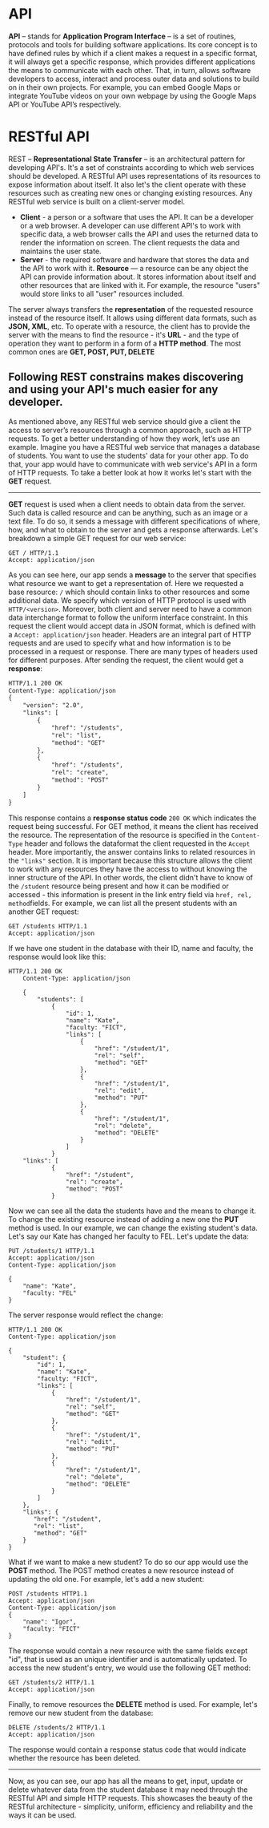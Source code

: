 ﻿# API
**API** – stands for **Application Program Interface** – is a set of routines, protocols and tools for building software applications. Its core concept is to have defined rules by which if a client makes a request in a specific format, it will always get a specific response, which provides different applications the means to communicate with each other. That, in turn, allows software developers to access, interact and process outer data and solutions to build on in their own projects. For example, you can embed Google Maps or integrate YouTube videos on your own webpage by using the Google Maps API or YouTube API’s respectively.
# RESTful API

REST – **Representational State Transfer** – is an architectural pattern for developing API's. It's a set of constraints according to which web services should be developed. A RESTful API uses representations of its resources to expose information about itself. It also let's the client operate with these resources such as creating new ones or changing existing resources.
Any RESTful web service is built on a client-server model.
 - **Client** - a person or a software that uses the API. It can be a developer or a web browser. A developer can use different API's to work with specific data, a web browser calls the API and uses the returned data to render the information on screen. The client requests the data and maintains the user state.
 - **Server** - the required software and hardware that stores the data and the API to work with it.
 **Resource** — a resource can be any object the API can provide information about. It stores information about itself and other resources that are linked with it. For example, the resource "users" would store links to all "user" resources included.
 
The server always transfers the **representation** of the requested resource instead of the resource itself. It allows using different data formats, such as **JSON, XML**, etc.
To operate with a resource, the client has to provide the server with the means to find the resource - it's **URL** -  and the type of operation they want to perform in a form of a **HTTP method**. The most common ones are **GET, POST, PUT, DELETE**

Following REST constrains makes discovering and using your API's much easier for any developer.
 ----
As mentioned above, any RESTful web service should give a client the access to server’s resources through a common approach, such as HTTP requests. To get a better understanding of how they work, let’s use an example.
Imagine you have a RESTful web service that manages a database of students. You want to use the students' data for your other app. To do that, your app would have to communicate with web service's API in a form of HTTP requests.
To take a better look at how it works let's start with the **GET** request.

----
**GET** request is used when a client needs to obtain data from the server. Such data is called resource and can be anything, such as an image or a text file. To do so, it sends a message with different specifications of where, how, and what to obtain to the server and gets a response afterwards.
Let's breakdown a simple GET request for our web service:

    GET / HTTP/1.1
    Accept: application/json

As you can see here, our app sends a **message** to the server that specifies what resource we want to get a representation of. Here we requested a base resource: `/` which should contain links to other resources and some additional data. We specify which version of HTTP protocol is used with `HTTP/<version>`. Moreover, both client and server need to have a common data interchange format to follow the uniform interface constraint. In this request the client would accept data in JSON format, which is defined with a `Accept: application/json` header. Headers are an integral part of HTTP requests and are used to specify what and how information is to be processed in a request or response. There are many types of headers used for different purposes. 
After sending the request, the client would get a **response**:

```html
HTTP/1.1 200 OK
Content-Type: application/json
{
    "version": "2.0",
    "links": [
        {
            "href": "/students",
            "rel": "list",
            "method": "GET"
        },
        {
            "href": "/students",
            "rel": "create",
            "method": "POST"
        }
    ]
}
```
This response contains a **response status code** `200 OK` which indicates the request being successful. For GET method, it means the client has received the resource. The representation of the resource is specified in the `Content-Type` header and follows the dataformat the client requested in the `Accept` header. More importantly, the answer contains links to related resources in the `"links"` section. It is important because this structure allows the client to work with any resources they have the access to without knowing the inner structure of the API. In other words, the client didn't have to know of the `/student` resource being present and how it can be modified or accessed - this information is present in the link entry field via `href, rel, method`fields.
For example, we can list all the present students with an another GET request:

    GET /students HTTP/1.1
    Accept: application/json
   If we have one student in the database with their ID, name and faculty, the response would look like this:
   
    HTTP/1.1 200 OK
        Content-Type: application/json
        
        {
            "students": [
                {
                    "id": 1,
                    "name": "Kate",
                    "faculty: "FICT",
                    "links": [
                        {
                            "href": "/student/1",
                            "rel": "self",
                            "method": "GET"
                        },
                        {
                            "href": "/student/1",
                            "rel": "edit",
                            "method": "PUT"
                        },
                        {
                            "href": "/student/1",
                            "rel": "delete",
                            "method": "DELETE"
                        }
                    ]
                }
	    "links": [
	            {
	                "href": "/student",
	                "rel": "create",
	                "method": "POST"
	            }
Now we can see all the data the students have and the means to change it. 
To change the existing resource instead of adding a new one the **PUT** method is used. In our example, we can change the existing student's data. Let's say our Kate has changed her faculty to FEL. Let's update the data:

    PUT /students/1 HTTP/1.1
    Accept: application/json
    Content-Type: application/json
    
    {
        "name": "Kate",
        "faculty: "FEL"
    }
   The server response would reflect the change:

    HTTP/1.1 200 OK 
    Content-Type: application/json
    
    {
        "student": {
            "id": 1,
            "name": "Kate",
            "faculty: "FICT",
            "links": [
                {
                    "href": "/student/1",
                    "rel": "self",
                    "method": "GET"
                },
                {
                    "href": "/student/1",
                    "rel": "edit",
                    "method": "PUT"
                },
                {
                    "href": "/student/1",
                    "rel": "delete",
                    "method": "DELETE"
                }
            ]
        },
        "links": {
           "href": "/student",
           "rel": "list",
           "method": "GET"
        }
    }
   What if we want to make a new student? To do so our app would use the **POST** method. The POST method creates a new resource instead of updating the old one. For example, let's add a new student:
   

    POST /students HTTP1.1
    Accept: application/json
    Content-Type: application/json
    {
        "name": "Igor",
        "faculty: "FICT"
    }
   The response would contain a new resource with the same fields except "id", that is used as an unique identifier and is automatically updated. To access the new student's entry, we would use the following GET method:
   

    GET /students/2 HTTP/1.1
    Accept: application/json

  Finally, to remove resources the **DELETE** method is used. For example, let's remove our new student from the database:
  

    DELETE /students/2 HTTP/1.1
    Accept: application/json
The response would contain a response status code that would indicate whether the resource has been deleted.

---
Now, as you can see, our app has all the means to get, input, update or delete whatever data from the student database it may need through the RESTful API and simple HTTP requests. This showcases the beauty of the RESTful architecture - simplicity, uniform, efficiency and reliability and the ways it can be used.
